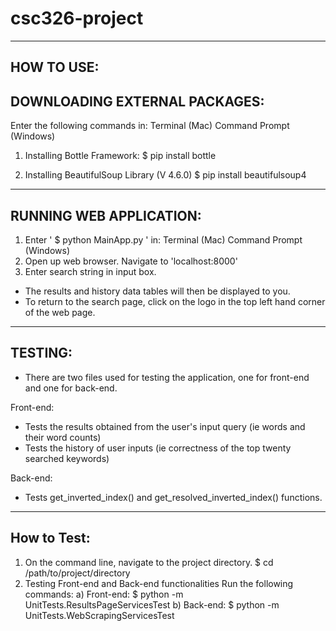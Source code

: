# csc326-project
-------------------------------------------------
HOW TO USE:
-------------------------------------------------
DOWNLOADING EXTERNAL PACKAGES:
-------------------------------------------------
Enter the following commands in:
  Terminal (Mac)
  Command Prompt (Windows)

1. Installing Bottle Framework:
  $ pip install bottle

2. Installing BeautifulSoup Library (V 4.6.0)
  $ pip install beautifulsoup4

-------------------------------------------------
RUNNING WEB APPLICATION:
-------------------------------------------------
1. Enter ' $ python MainApp.py ' in:
  Terminal (Mac)
  Command Prompt (Windows)
2. Open up web browser. Navigate to 'localhost:8000'
3. Enter search string in input box.
  - The results and history data tables will then be displayed to you.
  - To return to the search page, click on the logo in the top left hand corner of the web page.

-------------------------------------------------
TESTING:
-------------------------------------------------
- There are two files used for testing the application, one for front-end and
one for back-end.

Front-end:
- Tests the results obtained from the user's input query
    (ie words and their word counts)
- Tests the history of user inputs
    (ie correctness of the top twenty searched keywords)

Back-end:
- Tests get_inverted_index() and get_resolved_inverted_index() functions.

------------------------------------------------
How to Test:
------------------------------------------------
1. On the command line, navigate to the project directory.
    $ cd /path/to/project/directory
2. Testing Front-end and Back-end functionalities
   Run the following commands:
a) Front-end:
    $ python -m UnitTests.ResultsPageServicesTest
b) Back-end:
    $ python -m UnitTests.WebScrapingServicesTest
